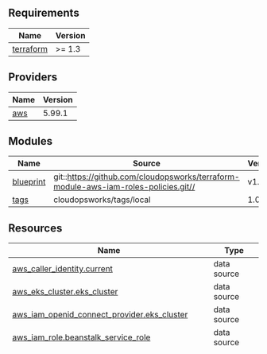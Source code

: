 ## Requirements

| Name | Version |
|------|---------|
| <a name="requirement_terraform"></a> [terraform](#requirement\_terraform) | >= 1.3 |

## Providers

| Name | Version |
|------|---------|
| <a name="provider_aws"></a> [aws](#provider\_aws) | 5.99.1 |

## Modules

| Name | Source | Version |
|------|--------|---------|
| <a name="module_blueprint"></a> [blueprint](#module\_blueprint) | git::https://github.com/cloudopsworks/terraform-module-aws-iam-roles-policies.git// | v1.0.7 |
| <a name="module_tags"></a> [tags](#module\_tags) | cloudopsworks/tags/local | 1.0.9 |

## Resources

| Name | Type |
|------|------|
| [aws_caller_identity.current](https://registry.terraform.io/providers/hashicorp/aws/latest/docs/data-sources/caller_identity) | data source |
| [aws_eks_cluster.eks_cluster](https://registry.terraform.io/providers/hashicorp/aws/latest/docs/data-sources/eks_cluster) | data source |
| [aws_iam_openid_connect_provider.eks_cluster](https://registry.terraform.io/providers/hashicorp/aws/latest/docs/data-sources/iam_openid_connect_provider) | data source |
| [aws_iam_role.beanstalk_service_role](https://registry.terraform.io/providers/hashicorp/aws/latest/docs/data-sources/iam_role) | data source |
| [aws_iam_user.build_publisher](https://registry.terraform.io/providers/hashicorp/aws/latest/docs/data-sources/iam_user) | data source |
| [aws_iam_user.preview_pub](https://registry.terraform.io/providers/hashicorp/aws/latest/docs/data-sources/iam_user) | data source |
| [aws_iam_user.terraform_user](https://registry.terraform.io/providers/hashicorp/aws/latest/docs/data-sources/iam_user) | data source |
| [aws_region.current](https://registry.terraform.io/providers/hashicorp/aws/latest/docs/data-sources/region) | data source |
| [aws_s3_bucket.apidepoy_bucket](https://registry.terraform.io/providers/hashicorp/aws/latest/docs/data-sources/s3_bucket) | data source |
| [aws_s3_bucket.beanstalk_bucket](https://registry.terraform.io/providers/hashicorp/aws/latest/docs/data-sources/s3_bucket) | data source |
| [aws_s3_bucket.lambda_bucket](https://registry.terraform.io/providers/hashicorp/aws/latest/docs/data-sources/s3_bucket) | data source |
| [aws_s3_bucket.ssm_session_manager_logs_bucket](https://registry.terraform.io/providers/hashicorp/aws/latest/docs/data-sources/s3_bucket) | data source |

## Inputs

| Name | Description | Type | Default | Required |
|------|-------------|------|---------|:--------:|
| <a name="input_apideploy_bucket_name"></a> [apideploy\_bucket\_name](#input\_apideploy\_bucket\_name) | The name of the S3 bucket for API deployment Lambda functions | `string` | `""` | no |
| <a name="input_argocd"></a> [argocd](#input\_argocd) | ArgoCD configuration | <pre>object({<br/>    namespace                      = optional(string, "argocd")<br/>    controller_serviceaccount_name = optional(string, "argocd-application-controller")<br/>    server_serviceaccount_name     = optional(string, "argocd-server")<br/>    role_arns                      = optional(list(string), [])<br/>  })</pre> | `{}` | no |
| <a name="input_beanstalk"></a> [beanstalk](#input\_beanstalk) | Elastic Beanstalk configuration | <pre>object({<br/>    bucket_name       = optional(string, "")<br/>    service_role_name = optional(string, "aws-elasticbeanstalk-service-role")<br/>  })</pre> | `{}` | no |
| <a name="input_build_username"></a> [build\_username](#input\_build\_username) | The username of the build publisher IAM user | `string` | `"build-publisher"` | no |
| <a name="input_dms_enabled"></a> [dms\_enabled](#input\_dms\_enabled) | Flag to enable DMS (Database Migration Service) resources | `bool` | `false` | no |
| <a name="input_dns_manager"></a> [dns\_manager](#input\_dns\_manager) | DNS Manager configuration | <pre>object({<br/>    enabled   = optional(bool, false)<br/>    role_arns = optional(list(string), [])<br/>  })</pre> | `{}` | no |
| <a name="input_eks_cluster_name"></a> [eks\_cluster\_name](#input\_eks\_cluster\_name) | The name of the EKS cluster | `string` | `""` | no |
| <a name="input_extra_tags"></a> [extra\_tags](#input\_extra\_tags) | Extra tags to add to the resources | `map(string)` | `{}` | no |
| <a name="input_is_hub"></a> [is\_hub](#input\_is\_hub) | Is this a hub or spoke configuration? | `bool` | `false` | no |
| <a name="input_lambda_bucket_name"></a> [lambda\_bucket\_name](#input\_lambda\_bucket\_name) | The name of the S3 bucket for Lambda functions | `string` | `""` | no |
| <a name="input_lambda_pass_role_arns"></a> [lambda\_pass\_role\_arns](#input\_lambda\_pass\_role\_arns) | A list of ARNs for Lambda pass roles | `list(string)` | `[]` | no |
| <a name="input_org"></a> [org](#input\_org) | Organization details | <pre>object({<br/>    organization_name = string<br/>    organization_unit = string<br/>    environment_type  = string<br/>    environment_name  = string<br/>  })</pre> | n/a | yes |
| <a name="input_preview_publisher_username"></a> [preview\_publisher\_username](#input\_preview\_publisher\_username) | The username of the preview publisher IAM user | `string` | `"eks-preview-publisher"` | no |
| <a name="input_secrets_manager_arns"></a> [secrets\_manager\_arns](#input\_secrets\_manager\_arns) | A list of ARNs for Secrets Manager secrets | `list(string)` | `[]` | no |
| <a name="input_service_linked_roles"></a> [service\_linked\_roles](#input\_service\_linked\_roles) | A list of service-linked roles to create | `list(string)` | `[]` | no |
| <a name="input_spoke_def"></a> [spoke\_def](#input\_spoke\_def) | Spoke ID Number, must be a 3 digit number | `string` | `"001"` | no |
| <a name="input_ssm_session_manager"></a> [ssm\_session\_manager](#input\_ssm\_session\_manager) | SSM Session Manager configuration | <pre>object({<br/>    logs_bucket_name = optional(string, "")<br/>    kms_key_arn      = optional(string, "")<br/>  })</pre> | <pre>{<br/>  "kms_key_arn": "",<br/>  "logs_bucket_name": ""<br/>}</pre> | no |
| <a name="input_terraform_username"></a> [terraform\_username](#input\_terraform\_username) | The username of the Terraform IAM user | `string` | `"terraform-access"` | no |

## Outputs

| Name | Description |
|------|-------------|
| <a name="output_iam_policies"></a> [iam\_policies](#output\_iam\_policies) | n/a |
| <a name="output_iam_roles"></a> [iam\_roles](#output\_iam\_roles) | n/a |
| <a name="output_service_linked_roles"></a> [service\_linked\_roles](#output\_service\_linked\_roles) | n/a |
